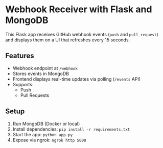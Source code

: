 # Webhook Receiver with Flask and MongoDB

This Flask app receives GitHub webhook events (`push` and `pull_request`) and displays them on a UI that refreshes every 15 seconds.

## Features
- Webhook endpoint at `/webhook`
- Stores events in MongoDB
- Frontend displays real-time updates via polling (`/events` API)
- Supports:
  - Push
  - Pull Requests

## Setup
1. Run MongoDB (Docker or local)
2. Install dependencies: `pip install -r requirements.txt`
3. Start the app: `python app.py`
4. Expose via ngrok: `ngrok http 5000`
